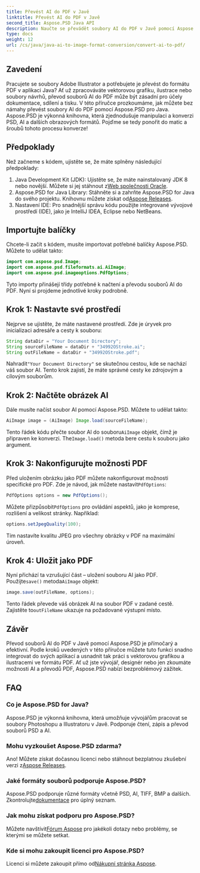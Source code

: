 ```yaml
---
title: Převést AI do PDF v Javě
linktitle: Převést AI do PDF v Javě
second_title: Aspose.PSD Java API
description: Naučte se převádět soubory AI do PDF v Javě pomocí Aspose.PSD. Chcete-li efektivně spravovat převody souborů, postupujte podle našeho podrobného průvodce krok za krokem.
type: docs
weight: 12
url: /cs/java/java-ai-to-image-format-conversion/convert-ai-to-pdf/
---
```

## Zavedení
Pracujete se soubory Adobe Illustrator a potřebujete je převést do formátu PDF v aplikaci Java? Ať už zpracováváte vektorovou grafiku, ilustrace nebo soubory návrhů, převod souborů AI do PDF může být zásadní pro účely dokumentace, sdílení a tisku. V této příručce prozkoumáme, jak můžete bez námahy převést soubory AI do PDF pomocí Aspose.PSD pro Java. Aspose.PSD je výkonná knihovna, která zjednodušuje manipulaci a konverzi PSD, AI a dalších obrazových formátů. Pojďme se tedy ponořit do matic a šroubů tohoto procesu konverze!
## Předpoklady
Než začneme s kódem, ujistěte se, že máte splněny následující předpoklady:
1.  Java Development Kit (JDK): Ujistěte se, že máte nainstalovaný JDK 8 nebo novější. Můžete si jej stáhnout z[Web společnosti Oracle](https://www.oracle.com/java/technologies/javase-downloads.html).
2.  Aspose.PSD for Java Library: Stáhněte si a zahrňte Aspose.PSD for Java do svého projektu. Knihovnu můžete získat od[Aspose Releases](https://releases.aspose.com/psd/java/).
3. Nastavení IDE: Pro snadnější správu kódu použijte integrované vývojové prostředí (IDE), jako je IntelliJ IDEA, Eclipse nebo NetBeans.
## Importujte balíčky
Chcete-li začít s kódem, musíte importovat potřebné balíčky Aspose.PSD. Můžete to udělat takto:
```java
import com.aspose.psd.Image;
import com.aspose.psd.fileformats.ai.AiImage;
import com.aspose.psd.imageoptions.PdfOptions;
```
Tyto importy přinášejí třídy potřebné k načtení a převodu souborů AI do PDF. Nyní si projdeme jednotlivé kroky podrobně.

## Krok 1: Nastavte své prostředí
Nejprve se ujistěte, že máte nastavené prostředí. Zde je úryvek pro inicializaci adresáře a cesty k souboru:
```java
String dataDir = "Your Document Directory"; 
String sourceFileName = dataDir + "34992OStroke.ai";
String outFileName = dataDir + "34992OStroke.pdf";
```
 Nahradit`"Your Document Directory"` se skutečnou cestou, kde se nachází váš soubor AI. Tento krok zajistí, že máte správné cesty ke zdrojovým a cílovým souborům.
## Krok 2: Načtěte obrázek AI
Dále musíte načíst soubor AI pomocí Aspose.PSD. Můžete to udělat takto:
```java
AiImage image = (AiImage) Image.load(sourceFileName);
```
 Tento řádek kódu přečte soubor AI do souboru`AiImage` objekt, čímž je připraven ke konverzi. The`Image.load()` metoda bere cestu k souboru jako argument.
## Krok 3: Nakonfigurujte možnosti PDF
Před uložením obrázku jako PDF můžete nakonfigurovat možnosti specifické pro PDF. Zde je návod, jak můžete nastavit`PdfOptions`:
```java
PdfOptions options = new PdfOptions();
```
 Můžete přizpůsobit`PdfOptions` pro ovládání aspektů, jako je komprese, rozlišení a velikost stránky. Například:
```java
options.setJpegQuality(100);
```
Tím nastavíte kvalitu JPEG pro všechny obrázky v PDF na maximální úroveň.
## Krok 4: Uložit jako PDF
 Nyní přichází ta vzrušující část – uložení souboru AI jako PDF. Použijte`save()` metoda`AiImage` objekt:
```java
image.save(outFileName, options);
```
 Tento řádek převede váš obrázek AI na soubor PDF v zadané cestě. Zajistěte to`outFileName` ukazuje na požadované výstupní místo.

## Závěr
Převod souborů AI do PDF v Javě pomocí Aspose.PSD je přímočarý a efektivní. Podle kroků uvedených v této příručce můžete tuto funkci snadno integrovat do svých aplikací a usnadnit tak práci s vektorovou grafikou a ilustracemi ve formátu PDF. Ať už jste vývojář, designér nebo jen zkoumáte možnosti AI a převodů PDF, Aspose.PSD nabízí bezproblémový zážitek.
## FAQ
### Co je Aspose.PSD for Java?
Aspose.PSD je výkonná knihovna, která umožňuje vývojářům pracovat se soubory Photoshopu a Illustratoru v Javě. Podporuje čtení, zápis a převod souborů PSD a AI.
### Mohu vyzkoušet Aspose.PSD zdarma?
 Ano! Můžete získat dočasnou licenci nebo stáhnout bezplatnou zkušební verzi z[Aspose Releases](https://releases.aspose.com/psd/java/).
### Jaké formáty souborů podporuje Aspose.PSD?
 Aspose.PSD podporuje různé formáty včetně PSD, AI, TIFF, BMP a dalších. Zkontrolujte[dokumentace](https://reference.aspose.com/psd/java/) pro úplný seznam.
### Jak mohu získat podporu pro Aspose.PSD?
 Můžete navštívit[Fórum Aspose](https://forum.aspose.com/c/psd/34) pro jakékoli dotazy nebo problémy, se kterými se můžete setkat.
### Kde si mohu zakoupit licenci pro Aspose.PSD?
 Licenci si můžete zakoupit přímo od[Nákupní stránka Aspose](https://purchase.aspose.com/buy).